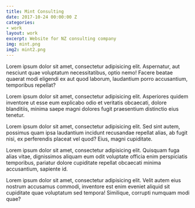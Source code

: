 ```yaml
---
title: Mint Consulting
date: 2017-10-24 00:00:00 Z
categories:
- work
layout: work
excerpt: Website for NZ consulting company
img: mint.png
img2: mint2.png
---
```


Lorem ipsum dolor sit amet, consectetur adipisicing elit. Aspernatur, aut nesciunt quae voluptatum necessitatibus, optio nemo! Facere beatae quaerat modi eligendi ex aut quod laborum, laudantium porro accusantium, temporibus repellat?

Lorem ipsum dolor sit amet, consectetur adipisicing elit. Asperiores quidem inventore ut esse eum explicabo odio et veritatis obcaecati, dolore blanditiis, minima saepe magni dolores fugit praesentium distinctio eius tenetur.

Lorem ipsum dolor sit amet, consectetur adipisicing elit. Sed sint autem, possimus quam ipsa laudantium incidunt recusandae repellat alias, ab fugit nisi, ex perferendis placeat vel quod? Eius, magni cupiditate.

Lorem ipsum dolor sit amet, consectetur adipisicing elit. Quisquam fuga alias vitae, dignissimos aliquam eum odit voluptate officia enim perspiciatis temporibus, pariatur dolore cupiditate repellat obcaecati minima accusantium, sapiente id.

Lorem ipsum dolor sit amet, consectetur adipisicing elit. Velit autem eius nostrum accusamus commodi, inventore est enim eveniet aliquid sit cupiditate quae voluptatum sed tempora! Similique, corrupti numquam modi quae?